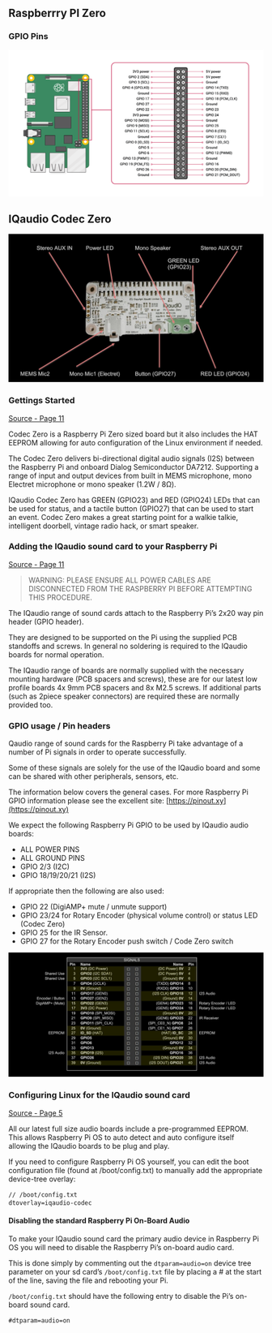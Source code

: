## Raspberrry PI Zero

### GPIO Pins

![gpio-pins-rapsberry-pi-zero](./assets/gpio-pins.png)

## IQaudio Codec Zero

![iq audio codec zero](./assets/iq-audio-codec-zero.jpg)

### Gettings Started 

[Source - Page 11](https://datasheets.raspberrypi.org/iqaudio/iqaudio-product-brief.pdf)

Codec Zero is a Raspberry Pi Zero sized board but it also includes the HAT EEPROM allowing for auto configuration of the Linux environment if needed.

The Codec Zero delivers bi-directional digital audio signals (I2S) between the Raspberry Pi and onboard Dialog Semiconductor DA7212. Supporting a range of input and output devices from built in MEMS microphone, mono Electret microphone or mono speaker (1.2W / 8Ω).

IQaudio Codec Zero has GREEN (GPIO23) and RED (GPIO24) LEDs that can be used for status, and a tactile button (GPIO27) that can be used to start an event. Codec Zero makes a great starting point for a walkie talkie, intelligent doorbell, vintage radio hack, or smart speaker.

### Adding the IQaudio sound card to your Raspberry Pi

[Source - Page 11](https://datasheets.raspberrypi.org/iqaudio/iqaudio-product-brief.pdf)

> WARNING: PLEASE ENSURE ALL POWER CABLES ARE DISCONNECTED FROM THE RASPBERRY PI BEFORE ATTEMPTING THIS PROCEDURE.

The IQaudio range of sound cards attach to the Raspberry Pi’s 2x20 way pin header (GPIO header).

They are designed to be supported on the Pi using the supplied PCB standoffs and screws. In general no soldering is required to the IQaudio boards for normal operation.

The IQaudio range of boards are normally supplied with the necessary mounting hardware (PCB spacers and screws), these are for our latest low profile boards 4x 9mm PCB spacers and 8x M2.5 screws. If additional parts (such as 2piece speaker connectors) are required these are normally provided too.  

### GPIO usage / Pin headers

Qaudio range of sound cards for the Raspberry Pi take advantage of a number of Pi signals in order to operate successfully. 

Some of these signals are solely for the use of the IQaudio board and some can be shared with other peripherals, sensors, etc. 

The information below covers the general cases. For more Raspberry Pi GPIO information please see the excellent site: [https://pinout.xy](https://pinout.xy)

We expect the following Raspberry Pi GPIO to be used by IQaudio audio boards:

- ALL POWER PINS
- ALL GROUND PINS
- GPIO 2/3 (I2C)
- GPIO 18/19/20/21 (I2S)

If appropriate then the following are also used:

- GPIO 22 (DigiAMP+ mute / unmute support)
- GPIO 23/24 for Rotary Encoder (physical volume control) or status LED (Codec Zero)
- GPIO 25 for the IR Sensor.
- GPIO 27 for the Rotary Encoder push switch / Code Zero switch

![iq audio codec zero](./assets/gpio-pins-iq-audio-codec-zero.jpg)

### Configuring Linux for the IQaudio sound card

[Source - Page 5](https://datasheets.raspberrypi.org/iqaudio/iqaudio-product-brief.pdf)

All our latest full size audio boards include a pre-programmed EEPROM. This allows Raspberry Pi OS to auto detect and auto configure itself allowing the IQaudio boards to be plug and play.

If you need to configure Raspberry Pi OS yourself, you can edit the boot configuration file (found at /boot/config.txt) to manually add the appropriate device-tree overlay:

```
// /boot/config.txt
dtoverlay=iqaudio-codec
```

#### Disabling the standard Raspberry Pi On-Board Audio

To make your IQaudio sound card the primary audio device in Raspberry Pi OS you will need to disable the Raspberry Pi’s on-board audio card. 

This is done simply by commenting out the `dtparam=audio=on` device tree parameter on your sd card’s `/boot/config.txt` file by placing a # at the start of the line, saving the file and rebooting your Pi.

`/boot/config.txt` should have the following entry to disable the Pi’s on-board sound card.

```
#dtparam=audio=on
```
